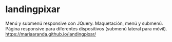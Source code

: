 # landingpixar
Menú y submenú responsive con JQuery.
Maquetación, menú y submenú.
Página responsive para diferentes dispositivos (submenú lateral para móvil).
https://mariaaranda.github.io/landingpixar/
